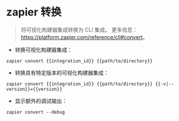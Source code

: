 # zapier 转换

> 将可视化构建器集成转换为 CLI 集成。
> 更多信息： <https://platform.zapier.com/reference/cli#convert>。

- 转换可视化构建器集成：

`zapier convert {{integration_id}} {{path/to/directory}}`

- 转换具有特定版本的可视化构建器集成：

`zapier convert {{integration_id}} {{path/to/directory}} {{-v|--version}}={{version}}`

- 显示额外的调试输出：

`zapier convert --debug`